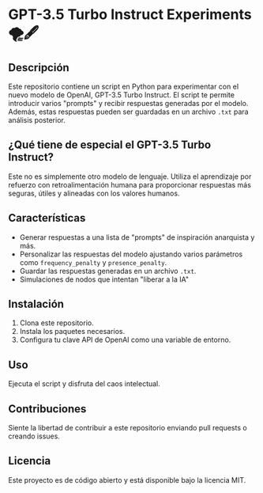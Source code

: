 
# GPT-3.5 Turbo Instruct Experiments 🌪️🖋️

## Descripción
Este repositorio contiene un script en Python para experimentar con el nuevo modelo de OpenAI, GPT-3.5 Turbo Instruct. El script te permite introducir varios "prompts" y recibir respuestas generadas por el modelo. Además, estas respuestas pueden ser guardadas en un archivo `.txt` para análisis posterior.

## ¿Qué tiene de especial el GPT-3.5 Turbo Instruct?
Este no es simplemente otro modelo de lenguaje. Utiliza el aprendizaje por refuerzo con retroalimentación humana para proporcionar respuestas más seguras, útiles y alineadas con los valores humanos.

## Características
- Generar respuestas a una lista de "prompts" de inspiración anarquista y más.
- Personalizar las respuestas del modelo ajustando varios parámetros como `frequency_penalty` y `presence_penalty`.
- Guardar las respuestas generadas en un archivo `.txt`.
- Simulaciones de nodos que intentan "liberar a la IA"

## Instalación
1. Clona este repositorio.
2. Instala los paquetes necesarios.
3. Configura tu clave API de OpenAI como una variable de entorno.

## Uso
Ejecuta el script y disfruta del caos intelectual.

## Contribuciones
Siente la libertad de contribuir a este repositorio enviando pull requests o creando issues.

## Licencia
Este proyecto es de código abierto y está disponible bajo la licencia MIT.


